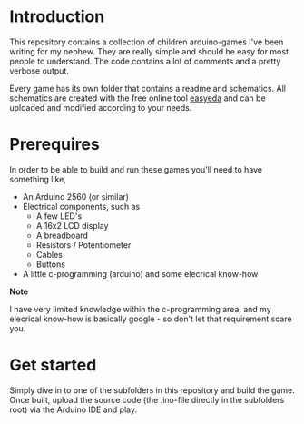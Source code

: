 # Introduction
This repository contains a collection of children arduino-games I've been writing for my nephew.
They are really simple and should be easy for most people to understand. The code contains a lot of comments and a pretty verbose output. 

Every game has its own folder that contains a readme and schematics. All schematics are created with the free online tool [easyeda](https://easyeda.com/editor) and can be uploaded and modified according to your needs. 

# Prerequires
In order to be able to build and run these games you'll need to have something like,
- An Arduino 2560 (or similar)
- Electrical components, such as 
  - A few LED's 
  - A 16x2 LCD display
  - A breadboard
  - Resistors / Potentiometer
  - Cables 
  - Buttons
- A little c-programming (arduino) and some elecrical know-how

**Note**

I have very limited knowledge within the c-programming area, and my elecrical know-how is basically google - so don't let that requirement scare you. 

# Get started
Simply dive in to one of the subfolders in this repository and build the game. 
Once built, upload the source code (the .ino-file directly in the subfolders root) via the Arduino IDE and play.
